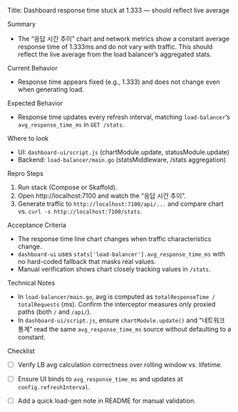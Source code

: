 Title: Dashboard response time stuck at 1.333 — should reflect live average

Summary
- The “응답 시간 추이” chart and network metrics show a constant average response time of 1.333ms and do not vary with traffic. This should reflect the live average from the load balancer’s aggregated stats.

Current Behavior
- Response time appears fixed (e.g., 1.333) and does not change even when generating load.

Expected Behavior
- Response time updates every refresh interval, matching `load-balancer`’s `avg_response_time_ms` in `GET /stats`.

Where to look
- UI: `dashboard-ui/script.js` (chartModule.update, statusModule.update)
- Backend: `load-balancer/main.go` (statsMiddleware, /stats aggregation)

Repro Steps
1. Run stack (Compose or Skaffold).
2. Open http://localhost:7100 and watch the “응답 시간 추이”.
3. Generate traffic to `http://localhost:7100/api/...` and compare chart vs. `curl -s http://localhost:7100/stats`.

Acceptance Criteria
- The response time line chart changes when traffic characteristics change.
- `dashboard-ui` uses `stats['load-balancer'].avg_response_time_ms` with no hard-coded fallback that masks real values.
- Manual verification shows chart closely tracking values in `/stats`.

Technical Notes
- In `load-balancer/main.go`, avg is computed as `totalResponseTime / totalRequests` (ms). Confirm the interceptor measures only proxied paths (both `/` and `/api/`).
- In `dashboard-ui/script.js`, ensure `chartModule.update()` and “네트워크 통계” read the same `avg_response_time_ms` source without defaulting to a constant.

Checklist
- [ ] Verify LB avg calculation correctness over rolling window vs. lifetime.
- [ ] Ensure UI binds to `avg_response_time_ms` and updates at `config.refreshInterval`.
- [ ] Add a quick load-gen note in README for manual validation.

